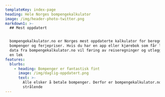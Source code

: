 ```yaml
---
templateKey: index-page
heading: Hele Norges bompengekalkulator
image: /img/header-photo-twitter.png
markdown1: >-
  ## Mest oppdatert


  bompengekalkulator.no er Norges mest oppdaterte kalkulator for beregning av
  bompenger og ferjepriser. Hvis du har en app eller kjørebok som får levert
  data fra bompengekalkulator.no vil føring av reiseregninger og utlegg gå som
  en lek
features:
  blurbs:
    - heading: Bompenger er fantastisk fint
      image: /img/daglig-oppdatert.png
      text: >-
        Alle elsker å betale bompenger. Derfor er bompengekalkulator.no helt
        strålende
---
```


